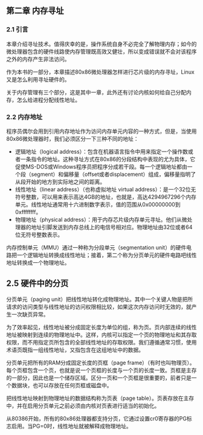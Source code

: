 ## 第二章 内存寻址

### 2.1 引言

本章介绍寻址技术。值得庆幸的是，操作系统自身不必完全了解物理内存；如今的微处理器包含的硬件线路使内存管理既高效又健壮，所以变成错误就不会对该程序之外的内存产生非法访问。

作为本书的一部分，本章描述80x86微处理器怎样进行芯片级的内存寻址，Linux又是怎么利用寻址硬件的。

关于内存管理有三个部分，这是其中一章，此外还有讨论内核如何给自己分配内存，怎么给进程分配线性地址。

### 2.2 内存地址

程序员偶尔会用到引用内存地址作为访问内存单元内容的一种方式，但是，当使用80x86微处理器时，我们必须区分一下三种不同的地址：

* 逻辑地址（logical address）：包含在机器语言指令中用来指定一个操作数或者一条指令的地址。这种寻址方式在80x86的分段结构中表现的尤为具体，它促使MS-DOS或Windows程序员把程序分成若干段。每一个逻辑地址都由一个段（segment）和偏移量（offset或者displacement）组成，偏移量指明了从段开始的地方到实际地之间的距离。
* 线性地址（linear address）（也称虚拟地址 virtual address）：是一个32位无符号整数，可以用来表示高达4GB的地址，也就是，高达4294967296个内存单元。线性地址通常用十六进制数字表示，值的范围从0x00000000到0xffffffff。
* 物理地址（physical address）：用于内存芯片级内存单元寻址。他们从微处理器的地址引脚发送到内存总线上的电信号相对应。物理地址由32位或者64位无符号整数表示。

内存控制单元（MMU）通过一种称为分段单元（segmentation unit）的硬件电路把一个逻辑地址转换成线性地址；接着，第二个称为分页单元的硬件电路吧线性地址转换成一个物理地址。



## 2.5 硬件中的分页

分页单元（paging unit）把线性地址转化成物理地址。其中一个关键人物是把所请求的访问类型与线性地址的访问权限相比较，如果这次内存访问时无效的，就产生一次缺页异常。

为了效率起见，线性地址被分成固定长度为单位的组，称为页。页内部连续的线性地址被映射到连续的物理地址中。这样，内核可以指定一个页的物理地址和其存取权限，而不用指定页所包含的全部线性地址的存取权限。我们遵循通常习惯，使用术语页既指一组线性地址，又指包含在这组地址中的数据。

分页单元把所有的RAM分成固定长度的页框（page frame）（有时也叫物理页）。每个页框包含一个页，也就是说一个页框的长度与一个页的长度一致。页框是主存的一部分，因此也是一个储存区域。区分一页和一个页框是很重要的，前者只是一个数据块，也可以存放在任何页框或磁盘中。

把线性地址映射到物理地址的数据结构称为页表（page table）。页表存放在主存中，并在启用分页单元之前必须由内核对页表进行适当的初始化。

从80386开始，所有的80x86处理器都支持分页，它通过设置cr0寄存器的PG标志启用。当PG=0时，线性地址就被解释成物理地址。